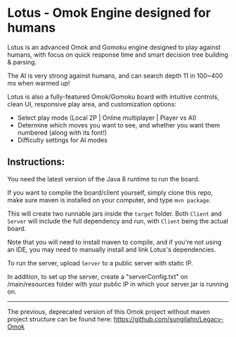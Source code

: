 Lotus - Omok Engine designed for humans
===

Lotus is an advanced Omok and Gomoku engine designed to play against humans, with focus on quick response time and smart decision tree building & parsing.

The AI is very strong against humans, and can search depth 11 in 100~400 ms when warmed up!

Lotus is also a fully-featured Omok/Gomoku board with intuitive controls, clean UI, responsive play area, and customization options:

* Select play mode (Local 2P | Online multiplayer | Player vs AI)
* Determine which moves you want to see, and whether you want them numbered (along with its font!)
* Difficulty settings for AI modes

Instructions:
---

You need the latest version of the Java 8 runtime to run the board.

If you want to compile the board/client yourself, simply clone this repo, make sure maven is installed on your computer, and type `mvn package`.

This will create two runnable jars inside the `target` folder. Both `Client` and `Server` will include the full dependency and run, with `Client` being the actual board.
 
 Note that you will need to install maven to compile, and if you're not using an IDE, you may need to manually install and link Lotus's dependencies.

To run the server, upload `Server` to a public server with static IP.

In addition, to set up the server, create a "serverConfig.txt" on /main/resources folder with your public IP in which your server.jar is running on.

---
The previous, deprecated version of this Omok project without maven project structure can be found here: https://github.com/sungilahn/Legacy-Omok
